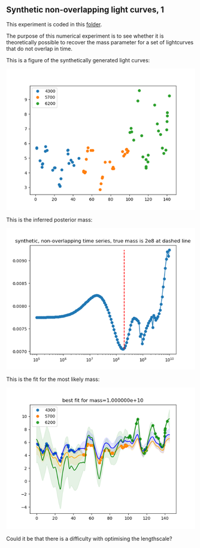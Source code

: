 ## Synthetic non-overlapping light curves, 1

This experiment is coded in this [folder](Synthetics/Experiment3/).

The purpose of this numerical experiment is to see whether it is theoretically possible to recover the mass parameter for a set of lightcurves that do not overlap in time.

This is a figure of the synthetically generated light curves:

![Non_overlapping_lightcurves](Synthetics/Experiment3/lightcurves.png)

This is the inferred posterior mass:

![posterior_mass](Synthetics/Experiment3/posteriormass.png)

This is the fit for the most likely mass:

![posterior_mass](Synthetics/Experiment3/bestfit.png)

Could it be that there is a difficulty with optimising the lengthscale?
